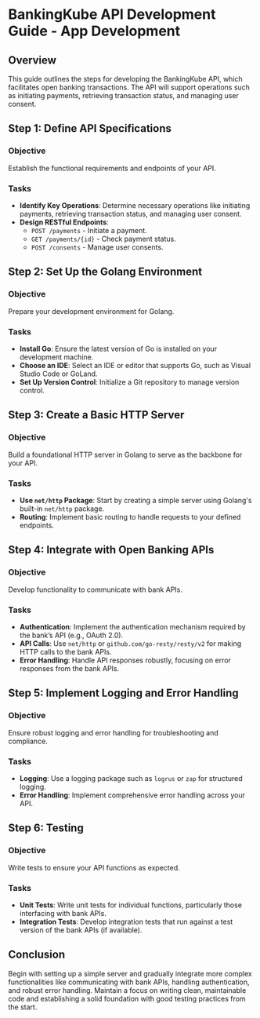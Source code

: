 # BankingKube API Development Guide - App Development

## Overview
This guide outlines the steps for developing the BankingKube API, which facilitates open banking transactions. The API will support operations such as initiating payments, retrieving transaction status, and managing user consent.

## Step 1: Define API Specifications

### Objective
Establish the functional requirements and endpoints of your API.

### Tasks
- **Identify Key Operations**: Determine necessary operations like initiating payments, retrieving transaction status, and managing user consent.
- **Design RESTful Endpoints**:
  - `POST /payments` - Initiate a payment.
  - `GET /payments/{id}` - Check payment status.
  - `POST /consents` - Manage user consents.

## Step 2: Set Up the Golang Environment

### Objective
Prepare your development environment for Golang.

### Tasks
- **Install Go**: Ensure the latest version of Go is installed on your development machine.
- **Choose an IDE**: Select an IDE or editor that supports Go, such as Visual Studio Code or GoLand.
- **Set Up Version Control**: Initialize a Git repository to manage version control.

## Step 3: Create a Basic HTTP Server

### Objective
Build a foundational HTTP server in Golang to serve as the backbone for your API.

### Tasks
- **Use `net/http` Package**: Start by creating a simple server using Golang's built-in `net/http` package.
- **Routing**: Implement basic routing to handle requests to your defined endpoints.

## Step 4: Integrate with Open Banking APIs

### Objective
Develop functionality to communicate with bank APIs.

### Tasks
- **Authentication**: Implement the authentication mechanism required by the bank’s API (e.g., OAuth 2.0).
- **API Calls**: Use `net/http` or `github.com/go-resty/resty/v2` for making HTTP calls to the bank APIs.
- **Error Handling**: Handle API responses robustly, focusing on error responses from the bank APIs.

## Step 5: Implement Logging and Error Handling

### Objective
Ensure robust logging and error handling for troubleshooting and compliance.

### Tasks
- **Logging**: Use a logging package such as `logrus` or `zap` for structured logging.
- **Error Handling**: Implement comprehensive error handling across your API.

## Step 6: Testing

### Objective
Write tests to ensure your API functions as expected.

### Tasks
- **Unit Tests**: Write unit tests for individual functions, particularly those interfacing with bank APIs.
- **Integration Tests**: Develop integration tests that run against a test version of the bank APIs (if available).

## Conclusion
Begin with setting up a simple server and gradually integrate more complex functionalities like communicating with bank APIs, handling authentication, and robust error handling. Maintain a focus on writing clean, maintainable code and establishing a solid foundation with good testing practices from the start.
